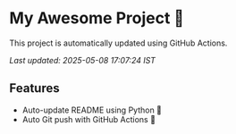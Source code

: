 # My Awesome Project 🚀

This project is automatically updated using GitHub Actions.

_Last updated: 2025-05-08 17:07:24 IST_

## Features
- Auto-update README using Python 🐍
- Auto Git push with GitHub Actions 🤖

